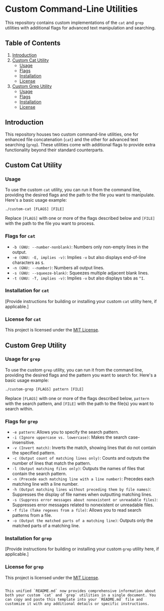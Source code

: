 # Custom Command-Line Utilities

This repository contains custom implementations of the `cat` and `grep` utilities with additional flags for advanced text manipulation and searching.

## Table of Contents

1. [Introduction](#introduction)
2. [Custom Cat Utility](#custom-cat-utility)
   - [Usage](#usage)
   - [Flags](#flags-for-cat)
   - [Installation](#installation-cat)
   - [License](#license-cat)
3. [Custom Grep Utility](#custom-grep-utility)
   - [Usage](#usage-grep)
   - [Flags](#flags-for-grep)
   - [Installation](#installation-grep)
   - [License](#license-grep)

## Introduction

This repository houses two custom command-line utilities, one for enhanced file concatenation (`cat`) and the other for advanced text searching (`grep`). These utilities come with additional flags to provide extra functionality beyond their standard counterparts.

## Custom Cat Utility

### Usage

To use the custom `cat` utility, you can run it from the command line, providing the desired flags and the path to the file you want to manipulate. Here's a basic usage example:

```shell
./custom-cat [FLAGS] [FILE]
```

Replace `[FLAGS]` with one or more of the flags described below and `[FILE]` with the path to the file you want to process.

### Flags for `cat`

- `-b (GNU: --number-nonblank)`: Numbers only non-empty lines in the output.
- `-e (GNU: -E, implies -v)`: Implies `-v` but also displays end-of-line characters as `$`.
- `-n (GNU: --number)`: Numbers all output lines.
- `-s (GNU: --squeeze-blank)`: Squeezes multiple adjacent blank lines.
- `-t (GNU: -T, implies -v)`: Implies `-v` but also displays tabs as `^I`.

### Installation for `cat`

[Provide instructions for building or installing your custom `cat` utility here, if applicable.]

### License for `cat`

This project is licensed under the [MIT License](LICENSE).

## Custom Grep Utility

### Usage for `grep`

To use the custom `grep` utility, you can run it from the command line, providing the desired flags and the pattern you want to search for. Here's a basic usage example:

```shell
./custom-grep [FLAGS] pattern [FILE]
```

Replace `[FLAGS]` with one or more of the flags described below, `pattern` with the search pattern, and `[FILE]` with the path to the file(s) you want to search within.

### Flags for `grep`

- `-e pattern`: Allows you to specify the search pattern.
- `-i (Ignore uppercase vs. lowercase)`: Makes the search case-insensitive.
- `-v (Invert match)`: Inverts the match, showing lines that do not contain the specified pattern.
- `-c (Output count of matching lines only)`: Counts and outputs the number of lines that match the pattern.
- `-l (Output matching files only)`: Outputs the names of files that contain the search pattern.
- `-n (Precede each matching line with a line number)`: Precedes each matching line with a line number.
- `-h (Output matching lines without preceding them by file names)`: Suppresses the display of file names when outputting matching lines.
- `-s (Suppress error messages about nonexistent or unreadable files)`: Suppresses error messages related to nonexistent or unreadable files.
- `-f file (Take regexes from a file)`: Allows you to read search patterns from a file.
- `-o (Output the matched parts of a matching line)`: Outputs only the matched parts of a matching line.

### Installation for `grep`

[Provide instructions for building or installing your custom `grep` utility here, if applicable.]

### License for `grep`

This project is licensed under the [MIT License](LICENSE).

```

This unified `README.md` now provides comprehensive information about both your custom `cat` and `grep` utilities in a single document. You can copy and paste this template into your `README.md` file and customize it with any additional details or specific instructions.

